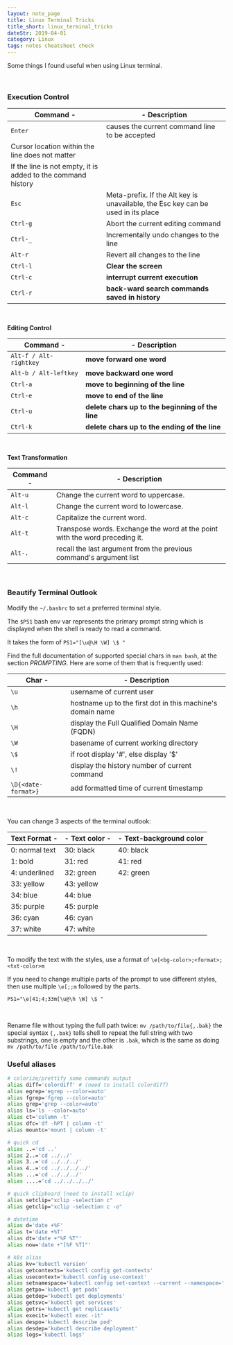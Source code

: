 ```yaml
---
layout: note_page
title: Linux Terminal Tricks
title_short: linux_terminal_tricks
dateStr: 2019-04-01
category: Linux
tags: notes cheatsheet check
---
```


Some things I found useful when using Linux terminal.

<br/>

### Execution Control

Command - | - Description
--------- | -------------
`Enter` | causes the current command line to be accepted
| Cursor location within the line does not matter
| If the line is not empty, it is added to the command history
`Esc` | Meta-prefix. If the Alt key is unavailable, the Esc key can be used in its place
`Ctrl-g` | Abort the current editing command
`Ctrl-_` | Incrementally undo changes to the line
`Alt-r` | Revert all changes to the line
`Ctrl-l` | **Clear the screen**
`Ctrl-c` | **interrupt current execution**
`Ctrl-r` | **back-ward search commands saved in history**

<br/>

**Editing Control**

Command - | - Description
----------|--------------
`Alt-f / Alt-rightkey` | **move forward one word**
`Alt-b / Alt-leftkey` | **move backward one word**
`Ctrl-a` | **move to beginning of the line**
`Ctrl-e` | **move to end of the line**
`Ctrl-u` | **delete chars up to the beginning of the line**
`Ctrl-k` | **delete chars up to the ending of the line**

<br/>

**Text Transformation**

Command - | - Description
----------|--------------
`Alt-u` | Change the current word to uppercase.
`Alt-l` | Change the current word to lowercase.
`Alt-c` | Capitalize the current word.
`Alt-t` | Transpose words. Exchange the word at the point with the word preceding it.
`Alt-.` | recall the last argument from the previous command's argument list

<br/>

### Beautify Terminal Outlook

Modify the `~/.bashrc` to set a preferred terminal style.

The `$PS1` bash env var represents the primary prompt string which is displayed when the shell is ready to read a command.

It takes the form of `PS1="[\u@\H \W] \$ "`

Find the full documentation of supported special chars in `man bash`, at the section _PROMPTING_. Here are some of them that is frequently used:

Char - | - Description
------ | -------------
`\u` | username of current user
`\h` | hostname up to the first dot in this machine's domain name
`\H` | display the Full Qualified Domain Name (FQDN)
`\W` | basename of current working directory
`\$` | if root display '#', else display '$'
`\!` | display the history number of current command
`\D{<date-format>}` | add formatted time of current timestamp

<br/>

You can change 3 aspects of the terminal outlook:

Text Format - | - Text color - | - Text-background color
------------- | -------------- | -----------------------
0: normal text | 30: black | 40: black
1: bold | 31: red | 41: red
4: underlined | 32: green | 42: green
| 33: yellow | 43: yellow
| 34: blue | 44: blue
| 35: purple | 45: purple
| 36: cyan | 46: cyan
| 37: white | 47: white

<br/>

To modify the text with the styles, use a format of `\e[<bg-color>;<format>;<txt-color>m`

If you need to change multiple parts of the prompt to use different styles, then use multiple `\e[;;m` followed by the parts.

`PS1="\e[41;4;33m[\u@\h \W] \$ "`

<br/>

Rename file without typing the full path twice: `mv /path/to/file{,.bak}` the special syntax `{,.bak}` tells shell to repeat the full string with two substrings, one is empty and the other is `.bak`, which is the same as doing `mv /path/to/file /path/to/file.bak`

### Useful aliases

```sh
# colorize/prettify some commands output
alias diff='colordiff' # (need to install colordiff)
alias egrep='egrep --color=auto'
alias fgrep='fgrep --color=auto'
alias grep='grep --color=auto'
alias ls='ls --color=auto'
alias ct='column -t'
alias dfc='df -hPT | column -t'
alias mountc='mount | column -t'

# quick cd
alias ..='cd ..'
alias 2..='cd ../../'
alias 3..='cd ../../../'
alias 4..='cd ../../../../'
alias ...='cd ../../../'
alias ....='cd ../../../../'

# quick clipboard (need to install xclip)
alias setclip="xclip -selection c"
alias getclip="xclip -selection c -o"

# datetime
alias d='date +%F'
alias t='date +%T'
alias dt='date +"%F %T"'
alias now='date +"[%F %T]"'

# k8s alias
alias kv='kubectl version'
alias getcontexts='kubectl config get-contexts'
alias usecontext='kubectl config use-context'
alias setnamespace='kubectl config set-context --current --namespace='
alias getpo='kubectl get pods'
alias getdep='kubectl get deployments'
alias getsvc='kubectl get services'
alias getrs='kubectl get replicasets'
alias execit='kubectl exec -it'
alias despo='kubectl describe pod'
alias desdep='kubectl describe deployment'
alias logs='kubectl logs'
```
